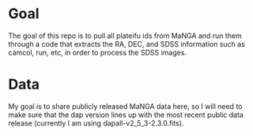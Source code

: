 # Goal
The goal of this repo is to pull all plateifu ids from MaNGA and run them through a code that extracts the RA, DEC, and SDSS information such as camcol, run, etc, in order to process the SDSS images.

# Data
My goal is to share publicly released MaNGA data here, so I will need to make sure that the dap version lines up with the most recent public data release (currently I am using dapall-v2_5_3-2.3.0.fits).

